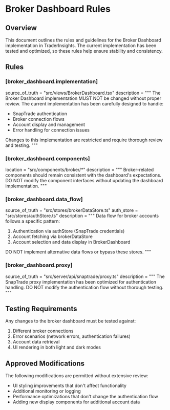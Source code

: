 # Broker Dashboard Rules

## Overview
This document outlines the rules and guidelines for the Broker Dashboard implementation in TraderInsights. The current implementation has been tested and optimized, so these rules help ensure stability and consistency.

## Rules

### [broker_dashboard.implementation]
source_of_truth = "src/views/BrokerDashboard.tsx"
description = """
The Broker Dashboard implementation MUST NOT be changed without proper review.
The current implementation has been carefully designed to handle:
- SnapTrade authentication
- Broker connection flows
- Account display and management
- Error handling for connection issues

Changes to this implementation are restricted and require thorough review and testing.
"""

### [broker_dashboard.components]
location = "src/components/broker/*"
description = """
Broker-related components should remain consistent with the dashboard's expectations.
DO NOT modify the component interfaces without updating the dashboard implementation.
"""

### [broker_dashboard.data_flow]
source_of_truth = "src/stores/brokerDataStore.ts"
auth_store = "src/stores/authStore.ts"
description = """
Data flow for broker accounts follows a specific pattern:
1. Authentication via authStore (SnapTrade credentials)
2. Account fetching via brokerDataStore 
3. Account selection and data display in BrokerDashboard

DO NOT implement alternative data flows or bypass these stores.
"""

### [broker_dashboard.proxy]
source_of_truth = "src/server/api/snaptrade/proxy.ts"
description = """
The SnapTrade proxy implementation has been optimized for authentication handling.
DO NOT modify the authentication flow without thorough testing.
"""

## Testing Requirements
Any changes to the broker dashboard must be tested against:
1. Different broker connections
2. Error scenarios (network errors, authentication failures)
3. Account data retrieval
4. UI rendering in both light and dark modes

## Approved Modifications
The following modifications are permitted without extensive review:
- UI styling improvements that don't affect functionality
- Additional monitoring or logging
- Performance optimizations that don't change the authentication flow
- Adding new display components for additional account data 